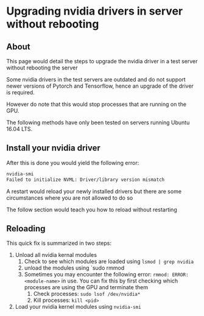 # Upgrading nvidia drivers in server without rebooting
## About
This page would detail the steps to upgrade the nvidia driver in a test server without rebooting the server

Some nvidia drivers in the test servers are outdated and do not support newer versions of Pytorch and Tensorflow, hence an upgrade of the driver is required. 

However do note that this would stop processes that are running on the GPU.

The following methods have only been tested on servers running Ubuntu 16.04 LTS.

## Install your nvidia driver 
After this is done you would yield the following error:
```bash
nvidia-smi
Failed to initialize NVML: Driver/library version mismatch
```
A restart would reload your newly installed drivers but there are some circumstances where you are not allowed to do so

The follow section would teach you how to reload without restarting
## Reloading 
This quick fix is summarized in two steps:
1. Unload all nvidia kernal modules
    1. Check to see which modules are loaded using `lsmod | grep nvidia`
    1. unload the modules using `sudo rmmod <module-name>
    1. Sometimes you may encounter the following error: `rmmod: ERROR: <module-name>` in use. You can fix this by first checking which processes are using the GPU and terminate them
        1. Check processes: `sudo lsof /dev/nvidia*`
        1. Kill processes: `kill <pid>`
1. Load your nvidia kernel modules using `nvidia-smi`
